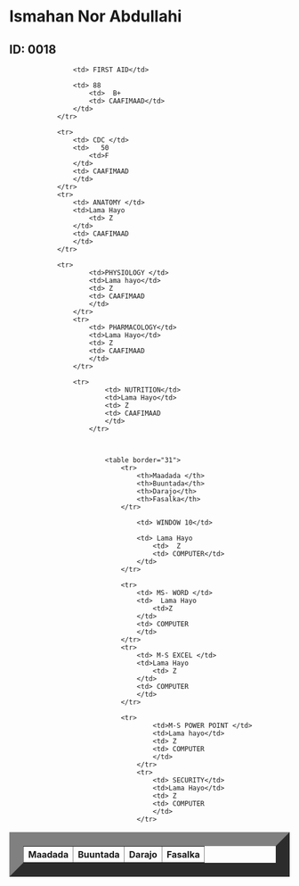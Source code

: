
<html>
    <title> Natiijo</title>
    <head>
        <link rel="stylesheet" href="table.css"/>
        <body>  
            <h1> Ismahan Nor Abdullahi</h1>
            <h2> ID: 0018</h2>
            <table border="25">
                <tr>
                    <th>Maadada </th>
                    <th>Buuntada</th>
                    <th>Darajo</th>
                    <th>Fasalka</th>
                </tr>
                
                    <td> FIRST AID</td>
                   
                    <td> 88
                        <td>  B+
                        <td> CAAFIMAAD</td>
                    </td>
                </tr>
            
                <tr>
                    <td> CDC </td>
                    <td>   50
                        <td>F  
                    </td>
                    <td> CAAFIMAAD
                    </td>
                </tr>
                <tr>               
                    <td> ANATOMY </td>
                    <td>Lama Hayo  
                        <td> Z
                    </td>
                    <td> CAAFIMAAD
                    </td>
                </tr>
               
                <tr>
                        <td>PHYSIOLOGY </td>
                        <td>Lama hayo</td>
                        <td> Z
                        <td> CAAFIMAAD
                        </td>
                    </tr>
                    <tr>
                        <td> PHARMACOLOGY</td>
                        <td>Lama Hayo</td>
                        <td> Z
                        <td> CAAFIMAAD
                        </td>
                    </tr>
                    
                    <tr>
                            <td> NUTRITION</td>
                            <td>Lama Hayo</td>
                            <td> Z
                            <td> CAAFIMAAD
                            </td>
                        </tr>


                            
                            <table border="31">
                                <tr>
                                    <th>Maadada </th>
                                    <th>Buuntada</th>
                                    <th>Darajo</th>
                                    <th>Fasalka</th>
                                </tr>
                                
                                    <td> WINDOW 10</td>
                                   
                                    <td> Lama Hayo
                                        <td>  Z
                                        <td> COMPUTER</td>
                                    </td>
                                </tr>
                            
                                <tr>
                                    <td> MS- WORD </td>
                                    <td>  Lama Hayo
                                        <td>Z
                                    </td>
                                    <td> COMPUTER
                                    </td>
                                </tr>
                                <tr>     
                                    <td> M-S EXCEL </td>
                                    <td>Lama Hayo  
                                        <td> Z
                                    </td>
                                    <td> COMPUTER
                                    </td>
                                </tr>
                               
                                <tr>
                                        <td>M-S POWER POINT </td>
                                        <td>Lama hayo</td>
                                        <td> Z
                                        <td> COMPUTER
                                        </td>
                                    </tr>
                                    <tr>
                                        <td> SECURITY</td>
                                        <td>Lama Hayo</td>
                                        <td> Z
                                        <td> COMPUTER
                                        </td>
                                    </tr>
                
                
                
                
                
                
                                        
